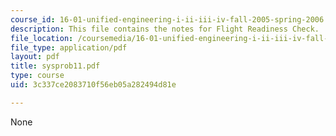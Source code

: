 ```yaml
---
course_id: 16-01-unified-engineering-i-ii-iii-iv-fall-2005-spring-2006
description: This file contains the notes for Flight Readiness Check.
file_location: /coursemedia/16-01-unified-engineering-i-ii-iii-iv-fall-2005-spring-2006/3c337ce2083710f56eb05a282494d81e_sysprob11.pdf
file_type: application/pdf
layout: pdf
title: sysprob11.pdf
type: course
uid: 3c337ce2083710f56eb05a282494d81e

---
```

None